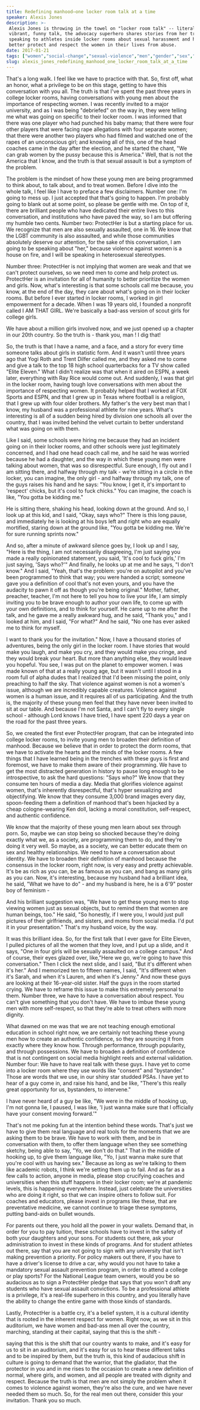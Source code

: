 ```yaml
---
title: Redefining manhood—one locker room talk at a time
speaker: Alexis Jones
description: >-
 Alexis Jones is throwing in the towel on "locker room talk" -- literally. In this
 vibrant, funny talk, the advocacy superhero shares stories from her travels
 speaking to athletes inside locker rooms about sexual harassment and how to
 better protect and respect the women in their lives from abuse.
date: 2017-01-21
tags: ["women","social-change","sexual-violence","men","gender","sex","sports"]
slug: alexis_jones_redefining_manhood_one_locker_room_talk_at_a_time
---
```


That's a long walk. I feel like we have to practice with that. So, first off, what an
honor, what a privilege to be on this stage, getting to have this conversation with you
all. The truth is that I've spent the past three years in college locker rooms, having
conversations with young men about the importance of respecting women. I was recently
invited to a major university, and as I was being "debriefed" on the way in, they were
telling me what was going on specific to their locker room. I was informed that there was
one player who had punched his baby mama; that there were four other players that were
facing rape allegations with four separate women; that there were another two players who
had filmed and watched one of the rapes of an unconscious girl; and knowing all of this,
one of the head coaches came in the day after the election, and he started the chant, "We
can grab women by the pussy because this is America." Well, that is not the America that I
know, and the truth is that sexual assault is but a symptom of the problem.

The problem is the mindset of how these young men are being programmed to think about, to
talk about, and to treat women. Before I dive into the whole talk, I feel like I have to
preface a few disclaimers. Number one: I'm going to mess up. I just accepted that that's
going to happen. I'm probably going to blank out at some point, so please be gentle with
me. On top of it, there are brilliant people who have dedicated their entire lives to this
conversation, and institutions who have paved the way, so I am but offering my humble two
cents. Number two: ProtectHer is but a starting place for us. We recognize that men are
also sexually assaulted, one in 16. We know that the LGBT community is also assaulted, and
while those communities absolutely deserve our attention, for the sake of this
conversation, I am going to be speaking about "her," because violence against women is a
house on fire, and I will be speaking in heterosexual stereotypes.

Number three: ProtectHer is not implying that women are weak and that we can't protect
ourselves, so we need men to come and help protect us. ProtectHer is an invitation for all
of humanity to better prioritize the women and girls. Now, what's interesting is that some
schools call me because, you know, at the end of the day, they care about what's going on
in their locker rooms. But before I ever started in locker rooms, I worked in girl
empowerment for a decade. When I was 19 years old, I founded a nonprofit called I AM THAT
GIRL. We're basically a bad-ass version of scout girls for college girls.

We have about a million girls involved now, and we just opened up a chapter in our 20th
country. So the truth is - thank you, man ! I dig that! 

So, the truth is that I have a name, and a face, and a story for every time someone talks
about girls in statistic form. And it wasn't until three years ago that Yogi Roth and
Trent Dilfer called me, and they asked me to come and give a talk to the top 18 high
school quarterbacks for a TV show called "Elite Eleven." What I didn't realize was that
when it aired on ESPN, a week later, everything with Ray Rice would come out. And
suddenly, I was that girl in the locker room, having tough love conversations with men
about the importance of respecting women. It probably helped that I worked at FOX Sports
and ESPN, and that I grew up in Texas where football is a religion, that I grew up with
four older brothers. My father's the very best man that I know, my husband was a
professional athlete for nine years. What's interesting is all of a sudden being hired by
division one schools all over the country, that I was invited behind the velvet curtain to
better understand what was going on with them.

Like I said, some schools were hiring me because they had an incident going on in their
locker rooms, and other schools were just legitimately concerned, and I had one head coach
call me, and he said he was worried because he had a daughter, and the way in which these
young men were talking about women, that was so disrespectful. Sure enough, I fly out and
I am sitting there, and halfway through my talk - we're sitting in a circle in the locker,
you can imagine, the only girl - and halfway through my talk, one of the guys raises his
hand and he says: "You know, I get it, it's important to 'respect' chicks, but it's cool
to fuck chicks." You can imagine, the coach is like, "You gotta be kidding me."

He is sitting there, shaking his head, looking down at the ground. And so, I look up at
this kid, and I said, "Okay, says who?" There is this long pause, and immediately he is
looking at his boys left and right who are equally mortified, staring down at the ground
like, "You gotta be kidding me. We're for sure running sprints now." 

And so, after a minute of awkward silence goes by, I look up and I say, "Here is the
thing, I am not necessarily disagreeing, I'm just saying you made a really opinionated
statement, you said, 'It's cool to fuck girls,' I'm just saying, 'Says who?'" And finally,
he looks up at me and he says, "I don't know." And I said, "Yeah, that's the problem:
you're on autopilot and you've been programmed to think that way; you were handed a
script; someone gave you a definition of cool that's not even yours, and you have the
audacity to pawn it off as though you're being original." Mother, father, preacher,
teacher, I'm not here to tell you how to live your life, I am simply inviting you to be
brave enough to author your own life, to come up with your own definitions, and to think
for yourself. He came up to me after the talk, and he gave me a really awkward hug, and he
said, "Thank you," and I looked at him, and I said, "For what?" And he said, "No one has
ever asked me to think for myself.

I want to thank you for the invitation." Now, I have a thousand stories of adventures,
being the only girl in the locker room. I have stories that would make you laugh, and make
you cry, and they would make you cringe, and they would break your heart. But more than
anything else, they would leave you hopeful. You see, I was put on the planet to empower
women. I was made known of that at a really young age, but it wasn't until I stood in a
room full of alpha dudes that I realized that I'd been missing the point, only preaching
to half the sky. That violence against women is not a women's issue, although we are
incredibly capable creatures. Violence against women is a human issue, and it requires all
of us participating. And the truth is, the majority of these young men feel that they have
never been invited to sit at our table. And because I'm not Santa, and I can't fly to
every single school - although Lord knows I have tried, I have spent 220 days a year on
the road for the past three years.

So, we created the first ever ProtectHer program, that can be integrated into college
locker rooms, to invite young men to broaden their definition of manhood. Because we
believe that in order to protect the dorm rooms, that we have to activate the hearts and
the minds of the locker rooms. A few things that I have learned being in the trenches with
these guys is first and foremost, we have to make them aware of their programming. We have
to get the most distracted generation in history to pause long enough to be introspective,
to ask the hard questions: "Says who?" We know that they consume ten hours of media a day.
Media that glorifies violence against women, that's inherently disrespectful, that's hyper
sexualizing and objectifying. We know that they consume 3,000 brand images every day,
spoon-feeding them a definition of manhood that's been hijacked by a cheap cologne-wearing
Ken doll, lacking a moral constitution, self-respect, and authentic confidence.

We know that the majority of these young men learn about sex through porn. So, maybe we
can stop being so shocked because they're doing exactly what we, as a society, are
programming them to do, and they're doing it very well. So maybe, as a society, we can
better educate them on sex and healthy relationships. We need to have a conversation about
identity. We have to broaden their definition of manhood because the consensus in the
locker room, right now, is very easy and pretty achievable. It's be as rich as you can, be
as famous as you can, and bang as many girls as you can. Now, it's interesting, because my
husband had a brilliant idea, he said, "What we have to do" - and my husband is here, he
is a 6'9" poster boy of feminism - 

And his brilliant suggestion was, "We have to get these young men to stop viewing women
just as sexual objects, but to remind them that women are human beings, too." He said, "So
honestly, if I were you, I would just pull pictures of their girlfriends, and sisters, and
moms from social media. I'd put it in your presentation." That's my husband voice, by the
way. 

It was this brilliant idea. So, for the first talk that I ever gave for Elite Eleven, I
pulled pictures of all the women that they love, and I put up a slide, and it says, "One
in four girls will be sexually assaulted on a college campus." And of course, their eyes
glazed over, like,"Here we go, we're going to have this conversation." Then I click the
next slide, and I said, "But it's different when it's her." And I memorized ten to fifteen
names, I said, "It's different when it's Sarah, and when it's Lauren, and when it's
Jenny." And now these guys are looking at their 16-year-old sister. Half the guys in the
room started crying. We have to reframe this issue to make this extremely personal to
them. Number three, we have to have a conversation about respect. You can't give something
that you don't have. We have to imbue these young men with more self-respect, so that
they're able to treat others with more dignity.

What dawned on me was that we are not teaching enough emotional education in school right
now, we are certainly not teaching these young men how to create an authentic confidence,
so they are sourcing it from exactly where they know how. Through performance, through
popularity, and through possessions. We have to broaden a definition of confidence that is
not contingent on social media highlight reels and external validation. Number four: We
have to have real talk with these guys. I have yet to come into a locker room where they
use words like "consent" and "bystander." Those are words that we use, in our shiny star
studded PSAs. I have yet to hear of a guy come in, and raise his hand, and be like,
"There's this really great opportunity for us, bystanders, to intervene."

I have never heard of a guy be like, "We were in the middle of hooking up, I'm not gonna
lie, I paused, I was like, 'I just wanna make sure that I officially have your consent
moving forward.'" 

That's not me poking fun at the intention behind these words. That's just we have to give
them real language and real tools for the moments that we are asking them to be brave. We
have to work with them, and be in conversation with them, to offer them language when they
see something sketchy, being able to say, "Yo, we don't do that." That in the middle of
hooking up, to give them language like, "Yo, I just wanna make sure that you're cool with
us having sex." Because as long as we're talking to them like academic robots, I think
we're setting them up to fail. And as far as a few calls to action, anyone in media,
please stop crucifying coaches and universities when this stuff happens in their locker
room; we're at pandemic levels, this is happening everywhere. Instead, just celebrate the
universities who are doing it right, so that we can inspire others to follow suit. For
coaches and educators, please invest in programs like these, that are preventative
medicine, we cannot continue to triage these symptoms, putting band-aids on bullet
wounds.

For parents out there, you hold all the power in your wallets. Demand that, in order for
you to pay tuition, these schools have to invest in the safety of both your daughters and
your sons. For students out there, ask your administration to invest in these kinds of
programs. And for student athletes out there, say that you are not going to sign with any
university that isn't making prevention a priority. For policy makers out there, if you
have to have a driver's license to drive a car, why would you not have to take a mandatory
sexual assault prevention program, in order to attend a college or play sports? For the
National League team owners, would you be so audacious as to sign a ProtectHer pledge that
says that you won't draft any students who have sexual assault convictions. To be a
professional athlete is a privilege, it's a real-life superhero in this country, and you
literally have the ability to change the entire game with those kinds of
standards.

Lastly, ProtectHer is a battle cry, it's a belief system, it is a cultural identity that
is rooted in the inherent respect for women. Right now, as we sit in this auditorium, we
have women and bad-ass men all over the country, marching, standing at their capital,
saying that this is the shift - 

saying that this is the shift that our country wants to make, and it's easy for us to sit
in an auditorium, and it's easy for us to hear these different talks and to be inspired by
them, but the truth is, this kind of audacious shift in culture is going to demand that
the warrior, that the gladiator, that the protector in you and in me rises to the occasion
to create a new definition of normal, where girls, and women, and all people are treated
with dignity and respect. Because the truth is that men are not simply the problem when it
comes to violence against women, they're also the cure, and we have never needed them so
much. So, for the real men out there, consider this your invitation. Thank you so much.

<!--
ad_duration=0
event="TEDxUniversityofNevada"
external_start_time=0
intro_duration=0
is_subtitle_required="False"
is_talk_featured="False"
language="en"
language_swap="False"
native_language="en"
number_of_related_talks=6
number_of_speakers=1
number_of_subtitled_videos=0
number_of_tags=7
number_of_talk_download_languages=4
number_of_talk_more_resources=0
number_of_talk_recommendations=0
number_of_talks_take_actions=0
post_ad_duration=0
published_timestamp="2018-10-26 17:21:42"
recording_date="2017-01-21"
speaker_description="Author/ProtectHer"
speaker_is_published=0
speaker_name="Alexis Jones"
talk_name="Redefining manhood—one locker room talk at a time"
talks_tags=["women","social-change","sexual-violence","men","gender","sex","sports"]
url_photo_talk="https://s3.amazonaws.com/talkstar-photos/uploads/3ccaab63-7cb8-442b-b75c-424fec943502/Alexis+Jones+Set+1.jpeg"
url_webpage="https://www.ted.com/talks/alexis_jones_redefining_manhood_one_locker_room_talk_at_a_time"
video_type_name="TEDx Talk"
-->